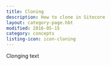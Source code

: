 ```yaml
---
title: Cloning
description: How to clone in Sitecore
layout: category-page.hbt
modified: 2016-05-15
category: concepts
listing-icon: icon-cloning
---
```


Clonging text

